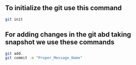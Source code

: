 ## To initialize the git use this command
```bash
git init
```

## For adding changes in the git abd taking snapshot we use these commands
```bash
git add.
git commit -m "Proper_Message_Name"
```

